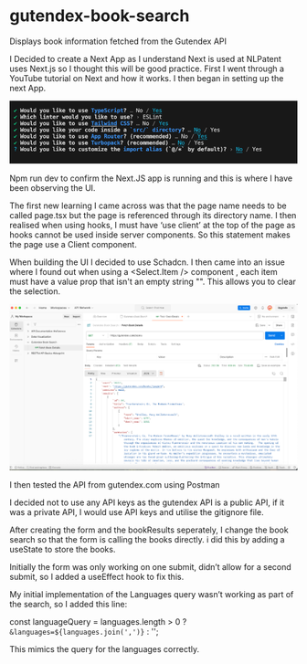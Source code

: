 # gutendex-book-search
Displays book information fetched from the Gutendex API

I Decided to create a Next App as I understand Next is used at NLPatent uses Next.js so I thought this will be good practice. 
First I went through a YouTube tutorial on Next and how it works. I then began in setting up the next App. 

![Alt text](image.png)

Npm run dev to confirm the Next.JS app is running and this is where I have been observing the UI.

The first new learning I came across was that the page name needs to be called page.tsx but the page is referenced through its directory name.
I then realised when using hooks, I must have ‘use client’ at the top of the page as hooks cannot be used inside server components. So this statement makes the page use a Client component.

When building the UI I decided to use Schadcn.
I then came into an issue where I found out  when using a <Select.Item /> component , each item must have a value prop that isn't an empty string "". This allows you to clear the selection.

![Alt text](image-1.png)

I then tested the API from gutendex.com using Postman

I decided not to use any API keys as the gutendex API is a public API, if it was a private API, I would use API keys and utilise the gitignore file.

After creating the form and the bookResults seperately, I change the book search so that the form is calling the books directly. i did this by adding a useState to store the books.

Initially the form was only working on one submit, didn’t allow for a second submit, so I added a useEffect hook to fix this.

My initial implementation of the Languages query wasn’t working as part of the search, so I added this line:

const languageQuery = languages.length > 0 ? `&languages=${languages.join(',')}` : '';

This mimics the query for the languages correctly.